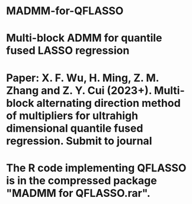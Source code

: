# MADMM-for-QFLASSO
# Multi-block ADMM  for quantile fused LASSO regression
# Paper: X. F. Wu, H. Ming, Z. M. Zhang and Z. Y. Cui (2023+). Multi-block alternating direction method of multipliers for ultrahigh dimensional quantile fused regression. Submit to journal
# The R code implementing QFLASSO is in the compressed package "MADMM for QFLASSO.rar".
